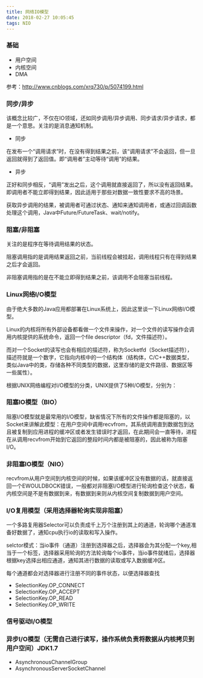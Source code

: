 ```yaml
---
title: 网络IO模型
date: 2018-02-27 10:05:45
tags: NIO
---
```


### 基础
* 用户空间
* 内核空间
* DMA

参考：http://www.cnblogs.com/xrq730/p/5074199.html

### 同步/异步
该概念比较广，不仅在IO领域，还如同步调用/异步调用、同步请求/异步请求，都是一个意思。关注的是消息通知机制。

* 同步

在发布一个“调用请求”时，在没有得到结果之前，该“调用请求”不会返回，但一旦返回就得到了返回值。即“调用者”主动等待“调用”的结果。

* 异步

正好和同步相反，“调用”发出之后，这个调用就直接返回了，所以没有返回结果。即调用者不能立即得到结果，因此适用于那些对数据一致性要求不高的场景。

获取异步调用的结果，被调用者可通过状态、通知来通知调用者，或通过回调函数处理这个调用，Java中Future/FutureTask、wait/notify。

### 阻塞/非阻塞
关注的是程序在等待调用结果的状态。

阻塞调用指的是调用结果返回之前，当前线程会被挂起，调用线程只有在得到结果之后才会返回。

非阻塞调用指的是在不能立即得到结果之前，该调用不会阻塞当前线程。

### Linux网络I/O模型
由于绝大多数的Java应用都部署在Linux系统上，因此这里谈一下Linux网络I/O模型。

Linux的内核将所有外部设备都看做一个文件来操作，对一个文件的读写操作会调用内核提供的系统命令，返回一个file descriptor（fd，文件描述符）。

而对一个Socket的读写也会有相应的描述符，称为Socketfd（Socket描述符），描述符就是一个数字，它指向内核中的一个结构体（结构体，C/C++数据类型，类似Java中的类，存储各种不同类型的数据，这里存储的是文件路径、数据区等一些属性）。

根据UNIX网络编程对I/O模型的分类，UNIX提供了5种I/O模型，分别为：

### 阻塞IO模型（BIO）
阻塞I/O模型就是最常用的I/O模型，缺省情况下所有的文件操作都是阻塞的，以Socket来讲解此模型：在用户空间中调用recvfrom，其系统调用直到数据包到达且被复制到应用进程的缓冲区或者发生错误时才返回，在此期间会一直等待，进程在从调用recvfrom开始到它返回的整段时间内都是被阻塞的，因此被称为阻塞I/O。

### 非阻塞IO模型（NIO）
recvfrom从用户空间到内核空间的时候，如果该缓冲区没有数据的话，就直接返回一个EWOULDBOCK错误，一般都对非阻塞I/O模型进行轮询检查这个状态，看内核空间是不是有数据到来，有数据到来则从内核空间复制数据到用户空间。

### I/O复用模型（采用选择器轮询实现非阻塞）

一个多路复用器Selector可以负责成千上万个注册到其上的通道，轮询哪个通道准备好数据了，通知cpu执行io的读取和写入操作。

selctor模式：当io事件（通道）注册到选择器之后，选择器会为其分配一个key,相当于一个标签，选择器采用轮询的方法轮询每个io事件，当io事件就绪后，选择器根据key选择出相应通道，通知其进行数据的读取或写入数据缓冲区。

每个通道都会对选择器进行注册不同的事件状态，以便选择器查找
* SelectionKey.OP_CONNECT
* SelectionKey.OP_ACCEPT
* SelectionKey.OP_READ
* SelectionKey.OP_WRITE

### 信号驱动I/O模型

### 异步I/O模型（无需自己进行读写，操作系统负责将数据从内核拷贝到用户空间）JDK1.7
* AsynchronousChannelGroup
* AsynchronousServerSocketChannel